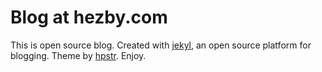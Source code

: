 # Blog at hezby.com
This is open source blog. Created with [jekyl](https://github.com/jekyll/jekyll), an open source platform for blogging. Theme by [hpstr](https://github.com/mmistakes/hpstr-jekyll-theme). Enjoy.